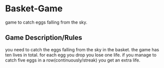 # Basket-Game
game to catch eggs falling from the sky.
## Game Description/Rules
you need to catch the eggs falling from the sky in the basket.
the game has ten lives in total. for each egg you drop you lose one life.
if you manage to catch five eggs in a row(continuously/streak) you get an extra life.

